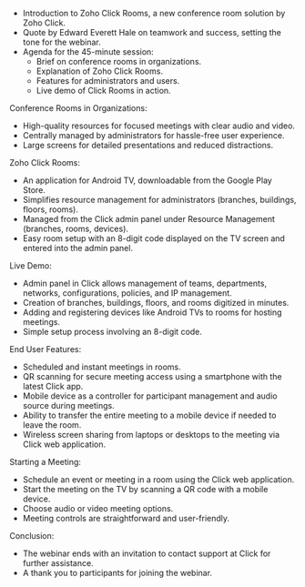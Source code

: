 - Introduction to Zoho Click Rooms, a new conference room solution by Zoho Click.
- Quote by Edward Everett Hale on teamwork and success, setting the tone for the webinar.
- Agenda for the 45-minute session:
  - Brief on conference rooms in organizations.
  - Explanation of Zoho Click Rooms.
  - Features for administrators and users.
  - Live demo of Click Rooms in action.

Conference Rooms in Organizations:
- High-quality resources for focused meetings with clear audio and video.
- Centrally managed by administrators for hassle-free user experience.
- Large screens for detailed presentations and reduced distractions.

Zoho Click Rooms:
- An application for Android TV, downloadable from the Google Play Store.
- Simplifies resource management for administrators (branches, buildings, floors, rooms).
- Managed from the Click admin panel under Resource Management (branches, rooms, devices).
- Easy room setup with an 8-digit code displayed on the TV screen and entered into the admin panel.

Live Demo:
- Admin panel in Click allows management of teams, departments, networks, configurations, policies, and IP management.
- Creation of branches, buildings, floors, and rooms digitized in minutes.
- Adding and registering devices like Android TVs to rooms for hosting meetings.
- Simple setup process involving an 8-digit code.

End User Features:
- Scheduled and instant meetings in rooms.
- QR scanning for secure meeting access using a smartphone with the latest Click app.
- Mobile device as a controller for participant management and audio source during meetings.
- Ability to transfer the entire meeting to a mobile device if needed to leave the room.
- Wireless screen sharing from laptops or desktops to the meeting via Click web application.

Starting a Meeting:
- Schedule an event or meeting in a room using the Click web application.
- Start the meeting on the TV by scanning a QR code with a mobile device.
- Choose audio or video meeting options.
- Meeting controls are straightforward and user-friendly.

Conclusion:
- The webinar ends with an invitation to contact support at Click for further assistance.
- A thank you to participants for joining the webinar.